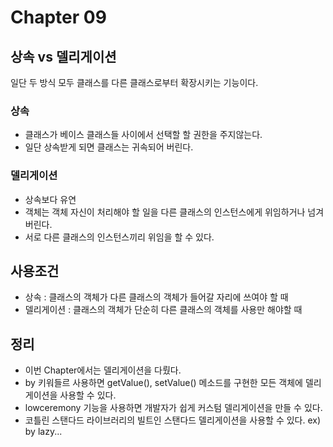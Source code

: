 # Chapter 09
## 상속 vs 델리게이션 
일단 두 방식 모두 클래스를 다른 클래스로부터 확장시키는 기능이다.
### 상속
- 클래스가 베이스 클래스들 사이에서 선택할 할 권한을 주지않는다.
- 일단 상속받게 되면 클래스는 귀속되어 버린다.

### 델리게이션
- 상속보다 유연
- 객체는 객체 자신이 처리해야 할 일을 다른 클래스의 인스턴스에게 위임하거나 넘겨버린다.
- 서로 다른 클래스의 인스턴스끼리 위임을 할 수 있다.

## 사용조건
- 상속 : 클래스의 객체가 다른 클래스의 객체가 들어갈 자리에 쓰여야 할 때
- 델리게이션 : 클래스의 객체가 단순히 다른 클래스의 객체를 사용만 해야할 때

## 정리
- 이번 Chapter에서는 델리게이션을 다뤘다.
- by 키워들르 사용하면 getValue(), setValue() 메소드를 구현한 모든 객체에 델리게이션을 사용할 수 있다.
- lowceremony 기능을 사용하면 개발자가 쉽게 커스텀 델리게이션을 만들 수 있다.
- 코틀린 스탠다드 라이브러리의 빌트인 스탠다드 델리게이션을 사용할 수 있다. ex) by lazy...
